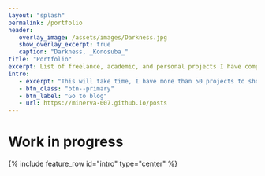 ```yaml
---
layout: "splash"
permalink: /portfolio
header:
   overlay_image: /assets/images/Darkness.jpg
   show_overlay_excerpt: true
   caption: "Darkness, _Konosuba_"
title: "Portfolio"
excerpt: List of freelance, academic, and personal projects I have completed.
intro:
   - excerpt: "This will take time, I have more than 50 projects to showcase haha"
   - btn_class: "btn--primary"
   - btn_label: "Go to blog"
   - url: https://minerva-007.github.io/posts
---
```


# Work in progress

{% include feature_row id="intro" type="center" %}